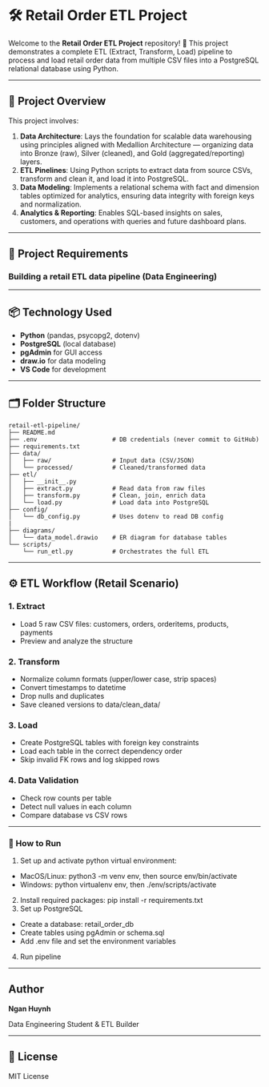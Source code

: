 # 🛠️ Retail Order ETL Project

Welcome to the **Retail Order ETL Project** repository! 🚀
This project demonstrates a complete ETL (Extract, Transform, Load) pipeline to process and load retail order data from multiple CSV files into a PostgreSQL relational database using Python.

---
## 📖 Project Overview
This project involves:
1. **Data Architecture**: Lays the foundation for scalable data warehousing using principles aligned with Medallion Architecture — organizing data into Bronze (raw), Silver (cleaned), and Gold (aggregated/reporting) layers.
2. **ETL Pinelines**: Using Python scripts to extract data from source CSVs, transform and clean it, and load it into PostgreSQL.
3. **Data Modeling**: Implements a relational schema with fact and dimension tables optimized for analytics, ensuring data integrity with foreign keys and normalization.
4. **Analytics & Reporting**: Enables SQL-based insights on sales, customers, and operations with queries and future dashboard plans.

---

## 🚀 Project Requirements

### Building a retail ETL data pipeline (Data Engineering)

---
## 📦 Technology Used
- **Python** (pandas, psycopg2, dotenv)
- **PostgreSQL** (local database)
- **pgAdmin** for GUI access
- **draw.io** for data modeling
- **VS Code** for development

---
## 🗂️ Folder Structure
```text
retail-etl-pipeline/
├── README.md
├── .env                     # DB credentials (never commit to GitHub)
├── requirements.txt
├── data/
│   ├── raw/                 # Input data (CSV/JSON)
│   └── processed/           # Cleaned/transformed data
├── etl/
│   ├── __init__.py
│   ├── extract.py           # Read data from raw files
│   ├── transform.py         # Clean, join, enrich data
│   └── load.py              # Load data into PostgreSQL
├── config/
│   └── db_config.py         # Uses dotenv to read DB config
|
├── diagrams/
│   └── data_model.drawio    # ER diagram for database tables
└── scripts/
    └── run_etl.py           # Orchestrates the full ETL
```
---
##  ⚙️ ETL Workflow (Retail Scenario)
### 1. Extract 
- Load 5 raw CSV files: customers, orders, orderitems, products, payments
- Preview and analyze the structure

### 2. Transform 
- Normalize column formats (upper/lower case, strip spaces)
- Convert timestamps to datetime
- Drop nulls and duplicates
- Save cleaned versions to data/clean_data/

### 3. Load
- Create PostgreSQL tables with foreign key constraints
- Load each table in the correct dependency order
- Skip invalid FK rows and log skipped rows

### 4. Data Validation
- Check row counts per table
- Detect null values in each column
- Compare database vs CSV rows
  
---
### 🚀 How to Run
1. Set up and activate python virtual environment:
  - MacOS/Linux: python3 -m venv env, then source env/bin/activate
  - Windows: python virtualenv env, then ./env/scripts/activate
2. Install required packages: pip install -r requirements.txt
3. Set up PostgreSQL
  - Create a database: retail_order_db
  - Create tables using pgAdmin or schema.sql
  - Add .env file and set the environment variables
4. Run pipeline

---
##  Author
**Ngan Huynh**

Data Engineering Student & ETL Builder

---
## 📝 License
MIT License

